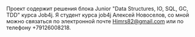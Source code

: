Проект содержит решения блока Junior "Data Structures, IO, SQL, GC, TDD" курса Job4j. Я студент курса job4j Алексей Новоселов, cо мной можно связаться по электронной почте Himrs82@gmail.com или по телефону +79126008218.
